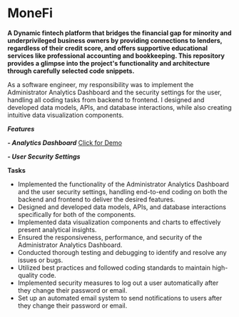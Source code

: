 # MoneFi

**A Dynamic fintech platform that bridges the financial gap for minority and underprivileged business owners by providing connections to lenders, regardless of their credit score, and offers supportive educational services like professional accounting and bookkeeping. This repository provides a glimpse into the project's functionality and architecture through carefully selected code snippets.**

As a software engineer, my responsibility was to implement the Administrator Analytics Dashboard and the security settings for the user, handling all coding tasks from backend to frontend. I designed and developed data models, APIs, and database interactions, while also creating intuitive data visualization components.

***Features***

***- Analytics Dashboard***
<a href="https://clipchamp.com/watch/efibqCkCBgc">Click for Demo</a>

***- User Security Settings***

**Tasks**

- Implemented the functionality of the Administrator Analytics Dashboard and the user security settings, handling end-to-end coding on both the backend and frontend to deliver the desired features.
- Designed and developed data models, APIs, and database interactions specifically for both of the components.
- Implemented data visualization components and charts to effectively present analytical insights.
- Ensured the responsiveness, performance, and security of the Administrator Analytics Dashboard.
- Conducted thorough testing and debugging to identify and resolve any issues or bugs.
- Utilized best practices and followed coding standards to maintain high-quality code.
- Implemented security measures to log out a user automatically after they change their password or email.
- Set up an automated email system to send notifications to users after they change their password or email.
